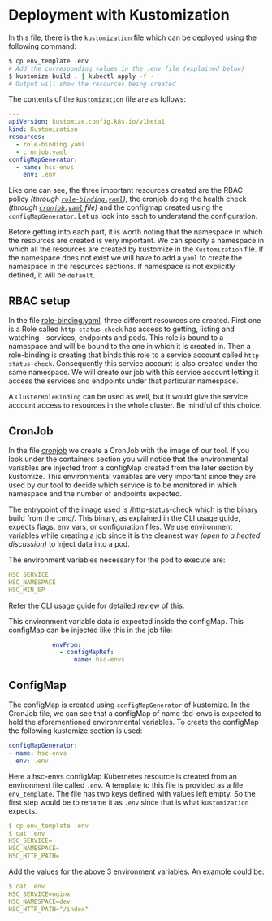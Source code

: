 # Deployment with Kustomization

In this file, there is the `kustomization` file which can be deployed using the
following command:

```sh
$ cp env_template .env
# Add the corresponding values in the .env file (explained below)
$ kustomize build . | kubectl apply -f -
# Output will show the resources being created
```

The contents of the `kustomization` file are as follows:

```yaml
---
apiVersion: kustomize.config.k8s.io/v1beta1
kind: Kustomization
resources:
  - role-binding.yaml
  - cronjob.yaml
configMapGenerator:
  - name: hsc-envs
    env: .env

```

Like one can see, the three important resources created are the RBAC
policy *(through [`role-binding.yaml`](role-binding.yaml))*,
the cronjob doing the health check *(through [`cronjob.yaml`](cronjob.yaml) file)*
and the configmap created using the `configMapGenerator`.
Let us look into each to understand the configuration.

Before getting into each part, it is worth noting that the namespace in which
the resources are created is very important. We can specify a namespace in which
all the resources are created by kustomize in the `Kustomization` file. If the
namespace does not exist we will have to add a `yaml` to create the namespace in
the resources sections. If namespace is not explicitly defined, it will be `default`.

## RBAC setup

In the file [role-binding.yaml](./role-binding.yaml), three different resources are
created. First one is a Role called `http-status-check` has access to getting,
listing and watching - services, endpoints and pods. This role is bound to a
namespace and will be bound to the one in which it is created in. Then a
role-binding is creating that binds this role to a service account called
`http-status-check`. Consequently this service account is also
created under the same namespace. We will create our job with this service
account letting it access the services and endpoints under that particular
namespace.

A `ClusterRoleBinding` can be used as well, but it would give the service account
access to resources in the whole cluster. Be mindful of this choice.

## CronJob

In the file [cronjob](./http-status-check-cronjob)
we create a CronJob with the image of our tool. If you look under the containers
section you will notice that the environmental variables are injected from a
configMap created from the later section by kustomize. This environmental
variables are very important since they are used by our tool to decide which
service is to be monitored in which namespace and the number of endpoints
expected.

The entrypoint of the image used is /http-status-check which is
the binary build from the cmd/. This binary, as explained in the CLI usage guide,
expects flags, env vars, or configuration files. We use environment variables
while creating a job since it is the cleanest way *(open to a heated discussion)*
to inject data into a pod.

The environment variables necessary for the pod to execute are:

```yaml
HSC_SERVICE
HSC_NAMESPACE
HSC_MIN_EP
```

Refer the [CLI usage guide for detailed review of
this](../../cmd/http-status-check/README.md).

This environment variable data is expected inside the configMap. This configMap
can be injected like this in the job file:

``` yaml
            envFrom:
              - configMapRef:
                  name: hsc-envs
```

## ConfigMap

The configMap is created using `configMapGenerator` of kustomize. In the CronJob
file, we can see that a configMap of name tbd-envs is expected to hold the
aforementioned environmental variables. To create the configMap the following
kustomize section is used:

``` yaml
configMapGenerator:
- name: hsc-envs
  env: .env
```

Here a hsc-envs configMap Kubernetes resource is created from an environment
file called `.env`. A template to this file is provided as a file
`env_template`. The file has two keys defined with values left empty. So the
first step would be to rename it as `.env` since that is what `kustomization`
expects.

``` yaml
$ cp env_template .env
$ cat .env
HSC_SERVICE=
HSC_NAMESPACE=
HSC_HTTP_PATH=
```

Add the values for the above 3 environment variables. An example could be:

```yaml
$ cat .env
HSC_SERVICE=nginx
HSC_NAMESPACE=dev
HSC_HTTP_PATH="/index"
